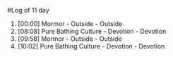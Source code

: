 #Log of 11 day

1. [00:00] Mormor - Outside - Outside
1. [08:08] Pure Bathing Culture - Devotion - Devotion
1. [09:58] Mormor - Outside - Outside
1. [10:02] Pure Bathing Culture - Devotion - Devotion
